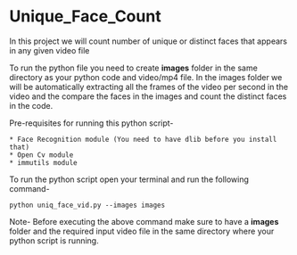 # Unique_Face_Count
In this project we will count number of unique or distinct faces that appears in any given video file

To run the python file you need to create <b>images</b> folder in the same directory as your python code and video/mp4 file. In the images folder we will be automatically extracting all the frames of the video per second in the video and the compare the faces in the images and count the distinct faces in the code.

Pre-requisites for running this python script-
```
* Face Recognition module (You need to have dlib before you install that)
* Open Cv module
* immutils module
```

To run the python script open your terminal and run the following command-

```
python uniq_face_vid.py --images images 
```

Note- Before executing the above command make sure to have a <b>images</b> folder and the required input video file in the same directory where your python script is running.

